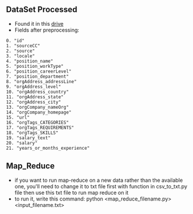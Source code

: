 

## DataSet Processed
- Found it in this [drive](https://drive.google.com/drive/folders/10T5x6bjPKDcJ59K8WK0QLLl12aGsqWun?usp=sharing)
- Fields after preprocessing:
```
0. "id"
1. "sourceCC"
2. "source"
3. "locale"
4. "position_name"
5. "position_workType"
6. "position_careerLevel"
7. "position_department"
8. "orgAddress_addressLine"
9. "orgAddress_level"
10. "orgAddress_country"
11. "orgAddress_state"
12. "orgAddress_city"
13. "orgCompany_nameOrg"
14. "orgCompany_homepage"
15. "url"
16. "orgTags_CATEGORIES"
17. "orgTags_REQUIREMENTS"
18. "orgTags_SKILLS"
19. "salary_text"
20. "salary"
21. "years_or_months_experience"
```
## Map_Reduce
- if you want to run map-reduce on a new data rather than the available one, you'll need to change it to txt file first with function in csv_to_txt.py file then use this txt file to run map reduce on it
- to run it, write this command: python <map_reduce_filename.py> <input_filename.txt>